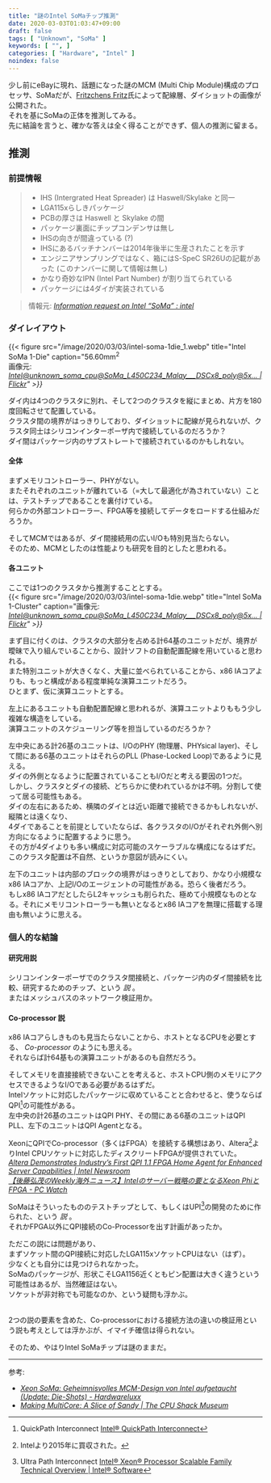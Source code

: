 ```yaml
---
title: "謎のIntel SoMaチップ推測"
date: 2020-03-03T01:03:47+09:00
draft: false
tags: [ "Unknown", "SoMa" ]
keywords: [ "", ]
categories: [ "Hardware", "Intel" ]
noindex: false
---
```


少し前にeBayに現れ、話題になった謎のMCM (Multi Chip Module)構成のプロセッサ、SoMaだが、[Fritzchens Fritz](https://www.flickr.com/photos/130561288@N04/)氏によって配線層、ダイショットの画像が公開された。  
それを基にSoMaの正体を推測してみる。  
先に結論を言うと、確かな答えは全く得ることができず、個人の推測に留まる。  

## 推測
### 前提情報

 > * IHS (Intergrated Heat Spreader) は Haswell/Skylake と同一
 > * LGA115xらしきパッケージ
 > * PCBの厚さは Haswell と Skylake の間
 > * パッケージ裏面にチップコンデンサは無し
 > * IHSの向きが間違っている (?)
 > * IHSにあるバッチナンバーは2014年後半に生産されたことを示す
 > * エンジニアサンプリングではなく、箱にはS-SpeC SR26Uの記載があった (このナンバーに関して情報は無し)
 > * かなり奇妙なIPN (Intel Part Number) が割り当てられている
 > * パッケージには4ダイが実装されている

 > 情報元: <cite>[Information request on Intel “SoMa” : intel](https://www.reddit.com/r/intel/comments/e082ng/information_request_on_intel_soma/)</cite>

### ダイレイアウト

{{< figure src="/image/2020/03/03/intel-soma-1die_1.webp" title="Intel SoMa 1-Die" caption="56.60mm<sup>2</sup><br>画像元: <cite>[Intel@unknown_soma_cpu@SoMa_L450C234_Malay___DSCx8_poly@5x… | Flickr](https://www.flickr.com/photos/130561288@N04/49603570216/in/photostream/)" >}}

ダイ内は4つのクラスタに別れ、そして2つのクラスタを縦にまとめ、片方を180度回転させて配置している。  
クラスタ間の境界がはっきりしており、ダイショットに配線が見られないが、クラスタ同士はシリコンインターポーザ内で接続しているのだろうか？  
ダイ間はパッケージ内のサブストレートで接続されているのかもしれない。  

#### 全体
まずメモリコントローラー、PHYがない。  
またそれぞれのユニットが離れている（=大して最適化が為されていない）ことは、テストチップであることを裏付けている。  
何らかの外部コントローラー、FPGA等を接続してデータをロードする仕組みだろうか。  

そしてMCMではあるが、ダイ間接続用の広いI/Oも特別見当たらない。  
そのため、MCMとしたのは性能よりも研究を目的としたと思われる。  

#### 各ユニット
ここでは1つのクラスタから推測することとする。  
{{< figure src="/image/2020/03/03/intel-soma-1die.webp" title="Intel SoMa 1-Cluster" caption="画像元: <cite>[Intel@unknown_soma_cpu@SoMa_L450C234_Malay___DSCx8_poly@5x… | Flickr](https://www.flickr.com/photos/130561288@N04/49603570216/in/photostream/)" >}}

まず目に付くのは、クラスタの大部分を占める計64基のユニットだが、境界が曖昧で入り組んでいることから、設計ソフトの自動配置配線を用いていると思われる。  
また特別ユニットが大きくなく、大量に並べられていることから、x86 IAコアよりも、もっと構成がある程度単純な演算ユニットだろう。  
ひとまず、仮に演算ユニットとする。  

左上にあるユニットも自動配置配線と思われるが、演算ユニットよりももう少し複雑な構造をしている。  
演算ユニットのスケジューリング等を担当しているのだろうか？  

左中央にある計26基のユニットは、I/OのPHY (物理層、PHYsical layer)、そして間にある6基のユニットはそれらのPLL (Phase-Locked Loop)であるように見える。  
ダイの外側となるように配置されていることもI/Oだと考える要因の1つだ。  
しかし、クラスタとダイの接続、どちらかに使われているかは不明。分割して使って居る可能性もある。  
ダイの左右にあるため、横隣のダイとは近い距離で接続できるかもしれないが、縦隣とは遠くなり、  
4ダイであることを前提としていたならば、各クラスタのI/Oがそれぞれ外側へ別方向になるように配置するように思う。  
その方が4ダイよりも多い構成に対応可能のスケーラブルな構成になるはずだ。  
このクラスタ配置は不自然、というか意図が読みにくい。  

左下のユニットは内部のブロックの境界がはっきりとしており、かなり小規模なx86 IAコアか、上記I/Oのエージェントの可能性がある。恐らく後者だろう。  
もしx86 IAコアだとしたらL2キャッシュも削られた、極めて小規模なものとなる。それにメモリコントローラーも無いとなるとx86 IAコアを無理に搭載する理由も無いように思える。  

### 個人的な結論
#### 研究用説
シリコンインターポーザでのクラスタ間接続と、パッケージ内のダイ間接続を比較、研究するためのチップ、という *説* 。  
またはメッシュバスのネットワーク検証用か。  

#### Co-processor 説
x86 IAコアらしきものも見当たらないことから、ホストとなるCPUを必要とする、 *Co-processor* のようにも思える。  
それならば計64基もの演算ユニットがあるのも自然だろう。  

そしてメモリを直接接続できないことを考えると、ホストCPU側のメモリにアクセスできるようなI/Oである必要があるはずだ。  
Intelソケットに対応したパッケージに収めていることと合わせると、使うならばQPI[^1]の可能性がある。  
左中央の計26基のユニットはQPI PHY、その間にある6基のユニットはQPI PLL、左下のユニットはQPI Agentとなる。  

XeonにQPIでCo-processor（多くはFPGA）を接続する構想はあり、Altera[^2]よりIntel CPUソケットに対応したディスクリートFPGAが提供されていた。  
<cite>[Altera Demonstrates Industry’s First QPI 1.1 FPGA Home Agent for Enhanced Server Capabilities | Intel Newsroom](https://newsroom.intel.com/news-releases/altera-demonstrates-industrys-first-qpi-1-1-fpga-home-agent-for-enhanced-server-capabilities/)</cite>  
<cite>[【後藤弘茂のWeekly海外ニュース】Intelのサーバー戦略の要となるXeon PhiとFPGA - PC Watch](https://pc.watch.impress.co.jp/docs/column/kaigai/1008797.html)</cite>  

SoMaはそういったもののテストチップとして、もしくはUPI[^3]の開発のために作られた、という *説* 。  
それかFPGA以外にQPI接続のCo-Processorを出す計画があったか。  

ただこの説には問題があり、  
まずソケット間のQPI接続に対応したLGA115xソケットCPUはない（はず）。  
少なくとも自分には見つけられなかった。  
SoMaのパッケージが、形状こそLGA1156近くともピン配置は大きく違うという可能性はあるが、当然確証はない。  
ソケットが非対称でも可能なのか、という疑問も浮かぶ。  

<br>
2つの説の要素を含めた、Co-processorにおける接続方法の違いの検証用という説も考えとしては浮かぶが、イマイチ確信は得られない。  

そのため、やはりIntel SoMaチップは謎のままだ。  

<hr>
<span class="reference">参考:</span>

 * <cite>[Xeon SoMa: Geheimnisvolles MCM-Design von Intel aufgetaucht (Update: Die-Shots) - Hardwareluxx](https://www.hardwareluxx.de/index.php/news/hardware/prozessoren/51658-xeon-soma-geheimnisvolles-mcm-design-von-intel-aufgetaucht.html)
 * <cite>[Making MultiCore: A Slice of Sandy | The CPU Shack Museum](http://www.cpushack.com/2018/03/24/making-multicore-a-slice-of-sandy/)</cite>


[^1]: QuickPath Interconnect [Intel® QuickPath Interconnect](https://www.intel.com/content/www/us/en/io/quickpath-technology/quickpath-technology-general.html)
[^2]: Intelより2015年に買収された。
[^3]: Ultra Path Interconnect [Intel® Xeon® Processor Scalable Family Technical Overview | Intel® Software](https://software.intel.com/en-us/articles/intel-xeon-processor-scalable-family-technical-overview)
